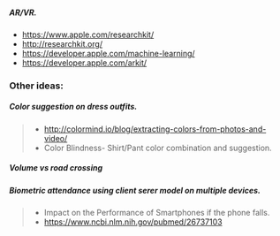 ##### AR/VR. 
- https://www.apple.com/researchkit/
- http://researchkit.org/
- https://developer.apple.com/machine-learning/
- https://developer.apple.com/arkit/

### Other ideas:

##### Color suggestion on dress outfits. 
> - http://colormind.io/blog/extracting-colors-from-photos-and-video/
> - Color Blindness- Shirt/Pant color combination and suggestion.

##### Volume vs road crossing

##### Biometric attendance using client serer model on multiple devices.
> - Impact on the Performance of Smartphones if the phone falls.
> - https://www.ncbi.nlm.nih.gov/pubmed/26737103
